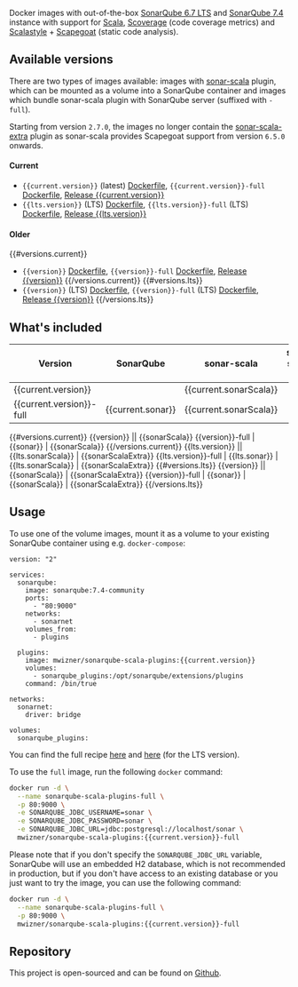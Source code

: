 Docker images with out-of-the-box [SonarQube 6.7 LTS](https://www.sonarqube.org/sonarqube-6-7-lts) and [SonarQube 7.4](https://www.sonarqube.org/sonarqube-7-4) instance with support for [Scala](http://www.scala-lang.org), [Scoverage](https://github.com/scoverage/scalac-scoverage-plugin) (code coverage metrics) and [Scalastyle](http://www.scalastyle.org) + [Scapegoat](https://github.com/sksamuel/scapegoat) (static code analysis).


## Available versions
There are two types of images available: images with [sonar-scala](https://github.com/mwz/sonar-scala) plugin, which can be mounted as a volume into a SonarQube container and images which bundle sonar-scala plugin with SonarQube server (suffixed with `-full`).

Starting from version `2.7.0`, the images no longer contain the [sonar-scala-extra](https://github.com/arthepsy/sonar-scala-extra) plugin as sonar-scala provides Scapegoat support from version `6.5.0` onwards.

#### Current
- `{{current.version}}` (latest) [Dockerfile](https://github.com/mwz/sonar-scala-docker/blob/master/{{current.version}}/Dockerfile), `{{current.version}}-full` [Dockerfile](https://github.com/mwz/sonar-scala-docker/blob/master/{{current.version}}-full/Dockerfile), [Release {{current.version}}](https://github.com/mwz/sonar-scala-docker/releases/tag/{{current.version}})
- `{{lts.version}}` (LTS) [Dockerfile](https://github.com/mwz/sonar-scala-docker/blob/master/{{lts.version}}/Dockerfile), `{{lts.version}}-full` (LTS) [Dockerfile](https://github.com/mwz/sonar-scala-docker/blob/master/{{lts.version}}-full/Dockerfile), [Release {{lts.version}}](https://github.com/mwz/sonar-scala-docker/releases/tag/{{lts.version}})
#### Older
{{#versions.current}}
- `{{version}}` [Dockerfile](https://github.com/mwz/sonar-scala-docker/blob/master/{{version}}/Dockerfile), `{{version}}-full` [Dockerfile](https://github.com/mwz/sonar-scala-docker/blob/master/{{version}}-full/Dockerfile), [Release {{version}}](https://github.com/mwz/sonar-scala-docker/releases/tag/{{version}})
{{/versions.current}}
{{#versions.lts}}
- `{{version}}` (LTS) [Dockerfile](https://github.com/mwz/sonar-scala-docker/blob/master/{{version}}/Dockerfile), `{{version}}-full` (LTS) [Dockerfile](https://github.com/mwz/sonar-scala-docker/blob/master/{{version}}-full/Dockerfile), [Release {{version}}](https://github.com/mwz/sonar-scala-docker/releases/tag/{{version}})
{{/versions.lts}}


## What's included
Version | SonarQube | sonar-scala | sonar-scala-extra
--------|-----------|-------------|------------------
{{current.version}} || {{current.sonarScala}}
{{current.version}}-full | {{current.sonar}} | {{current.sonarScala}}
{{#versions.current}}
{{version}} || {{sonarScala}}
{{version}}-full | {{sonar}} | {{sonarScala}}
{{/versions.current}}
{{lts.version}} || {{lts.sonarScala}} | {{sonarScalaExtra}}
{{lts.version}}-full | {{lts.sonar}} | {{lts.sonarScala}} | {{sonarScalaExtra}}
{{#versions.lts}}
{{version}} || {{sonarScala}} | {{sonarScalaExtra}}
{{version}}-full | {{sonar}} | {{sonarScala}} | {{sonarScalaExtra}}
{{/versions.lts}}


## Usage
To use one of the volume images, mount it as a volume to your existing SonarQube container using e.g. `docker-compose`:
```
version: "2"

services:
  sonarqube:
    image: sonarqube:7.4-community
    ports:
      - "80:9000"
    networks:
      - sonarnet
    volumes_from:
      - plugins

  plugins:
    image: mwizner/sonarqube-scala-plugins:{{current.version}}
    volumes:
      - sonarqube_plugins:/opt/sonarqube/extensions/plugins
    command: /bin/true

networks:
  sonarnet:
    driver: bridge

volumes:
  sonarqube_plugins:
```

You can find the full recipe [here](https://github.com/mwz/sonar-scala-docker/blob/master/docker-compose.yml) and [here](https://github.com/mwz/sonar-scala-docker/blob/master/docker-compose-lts.yml) (for the LTS version).

To use the `full` image, run the following `docker` command:
```bash
docker run -d \
  --name sonarqube-scala-plugins-full \
  -p 80:9000 \
  -e SONARQUBE_JDBC_USERNAME=sonar \
  -e SONARQUBE_JDBC_PASSWORD=sonar \
  -e SONARQUBE_JDBC_URL=jdbc:postgresql://localhost/sonar \
  mwizner/sonarqube-scala-plugins:{{current.version}}-full
```

Please note that if you don't specify the `SONARQUBE_JDBC_URL` variable, SonarQube will use an embedded H2 database, which is not recommended in production, but if you don't have access to an existing database or you just want to try the image, you can use the following command:
```bash
docker run -d \
  --name sonarqube-scala-plugins-full \
  -p 80:9000 \
  mwizner/sonarqube-scala-plugins:{{current.version}}-full
```


## Repository
This project is open-sourced and can be found on [Github](https://github.com/mwz/sonar-scala-docker).
